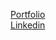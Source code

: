 [Portfolio](https://v-sukumar.github.io/)<br>
[Linkedin](https://www.linkedin.com/in/suku-sukumar-64b720209/)
